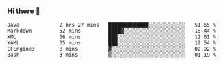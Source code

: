 ### Hi there 👋

<!--
**urzz/urzz** is a ✨ _special_ ✨ repository because its `README.md` (this file) appears on your GitHub profile.

Here are some ideas to get you started:

- 🔭 I’m currently working on ...
- 🌱 I’m currently learning ...
- 👯 I’m looking to collaborate on ...
- 🤔 I’m looking for help with ...
- 💬 Ask me about ...
- 📫 How to reach me: ...
- 😄 Pronouns: ...
- ⚡ Fun fact: ...
-->

<!--START_SECTION:waka-->

```text
Java             2 hrs 27 mins   █████████████░░░░░░░░░░░░   51.65 %
Markdown         52 mins         ████▓░░░░░░░░░░░░░░░░░░░░   18.44 %
XML              36 mins         ███░░░░░░░░░░░░░░░░░░░░░░   12.61 %
YAML             35 mins         ███░░░░░░░░░░░░░░░░░░░░░░   12.54 %
CFEngine3        8 mins          ▓░░░░░░░░░░░░░░░░░░░░░░░░   02.92 %
Bash             3 mins          ▒░░░░░░░░░░░░░░░░░░░░░░░░   01.19 %
```

<!--END_SECTION:waka-->
